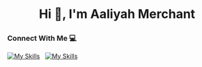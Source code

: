 # <p align="center"> Hi 👋, I'm Aaliyah Merchant </p>

### Connect With Me 💻
[![My Skills](https://skillicons.dev/icons?i=linkedin)](https://www.linkedin.com/in/aaliyahmerchant/)  &nbsp; 
[![My Skills](https://skillicons.dev/icons?i=github)](https://github.com/M-Aaliyah)

<!--
**mer-aliy/mer-aliy** is a ✨ _special_ ✨ repository because its `README.md` (this file) appears on your GitHub profile.

Here are some ideas to get you started:

- 🔭 I’m currently working on ...
- 🌱 I’m currently learning ...
- 👯 I’m looking to collaborate on ...
- 🤔 I’m looking for help with ...
- 💬 Ask me about ...
- 📫 How to reach me: ...
- 😄 Pronouns: ...
- ⚡ Fun fact: ...
-->
